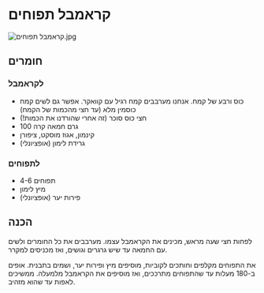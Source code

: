 # קראמבל תפוחים

![קראמבל תפוחים.jpg](/images%2F%D7%A7%D7%A8%D7%90%D7%9E%D7%91%D7%9C%20%D7%AA%D7%A4%D7%95%D7%97%D7%99%D7%9D.jpg)

## חומרים

### לקראמבל

- כוס ורבע של קמח. אנחנו מערבבים קמח רגיל עם קוואקר. אפשר גם לשים קמח כוסמין מלא (עד חצי מהכמות של הקמח)
- חצי כוס סוכר (זה אחרי שהורדנו את הכמות!)
- 100 גרם חמאה קרה
- קינמון, אגוז מוסקט, ציפורן
- גרידת לימון (אופציונלי)

### לתפוחים

- 4-6 תפוחים
- מיץ לימון
- פירות יער (אופציונלי)

## הכנה

לפחות חצי שעה מראש, מכינים את הקראמבל עצמו.
מערבבים את כל החומרים ולשים עם החמאה עד שיש גרגרים וגושים, ואז מכניסים למקרר.

את התפוחים מקלפים וחותכים לקוביות, מוסיפים מיץ ופירות יער, ושמים בתבנית.
אופים ב-180 מעלות עד שהתפוחים מתרככים, ואז מוסיפים את הקראמבל מלמעלה.
ממשיכים לאפות עד שהוא מזהיב.
